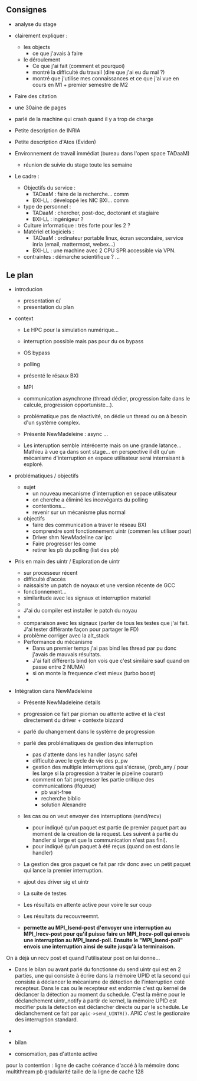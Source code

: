 #

## Consignes

* analyse du stage
* clairement expliquer :
  + les objects
    - ce que j'avais à faire
  + le déroulement
    - Ce que j'ai fait (comment et pourquoi)
    - montré la difficulté du travail (dire que j'ai eu du mal ?)
    - montré que j'utilise mes connaissances et ce que j'ai vue en cours en M1 + premier semestre de M2
* Faire des citation
* une 30aine de pages
* parlé de la machine qui crash quand il y a trop de charge

* Petite description de INRIA
* Petite description d'Atos (Eviden)
* Environnement de travail immédiat (bureau dans l'open space TADaaM)
  + réunion de suivie du stage toute les semaine
* Le cadre :
  + Objectifs du service :
    - TADaaM : faire de la recherche... comm
    - BXI-LL : développé les NIC BXI... comm
  + type de personnel :
    - TADaaM : chercher, post-doc, doctorant et stagiaire
    - BXI-LL : ingénigeur ?
  + Culture informatique : très forte pour les 2 ?
  + Matériel et logiciels :
    - TADaaM : ordinateur portable linux, écran secondaire, service inria (email, mattermost, webex...)
    - BXI-LL : une machine avec 2 CPU SPR accessible via VPN.
  + contraintes : démarche scientifique ? ...


## Le plan

* introducion
  + presentation e/
  + presentation du plan

* context
  + Le HPC pour la simulation numérique...
  + interruption possible mais pas pour du os bypass
  + OS bypass
  + polling
  + présenté le résaux BXI
  + MPI
  + communication asynchrone (thread dédier, progression faite dans le calcule, progression opportuniste...).
  + problématique pas de réactivité, on dédie un thread ou on à besoin d'un système complex.
  + Présenté NewMadeleine : async ...

  + Les interuption semble intérécente mais on une grande latance... Mathieu à vue ça dans sont stage... en perspective il dit qu'un mécanisme d'interruption en espace utilisateur serai interraisant à exploré.

* problématiques / objectifs
  + sujet
    - un nouveau mecanisme d'interruption en sepace utilisateur
    - on cherche a éliminé les incovégants du polling
    - contentions...
    - revenir sur un mécanisme plus normal
  + objectifs
    - faire des communication a traver le réseau BXI
    - comprendre sont fonctionnement uintr (commen les utiliser pour)
    - Driver shm NewMadeline car ipc
    - Faire progresser les come
    <!-- - la même avec BXI
    - on utiliser les interruption pour lancer le interruptions -->
    - retirer les pb du polling (list des pb)

* Pris en main des uintr / Exploration de uintr

  + sur processeur récent
  + difficulté d'accès
  + naissaisite un patch de noyaux et une version récente de GCC
  + fonctionnement...
  + similaritude avec les signaux et interruption materiel
  + 
  + J'ai du compiler est installer le patch du noyau
  + 
  + comparaison avec les signaux (parler de tous les testes que j'ai fait. J'ai tester différante façon pour partager le FD)
  + problème corriger avec la alt_stack
  + Performance du mécanisme
    - Dans un premier temps j'ai pas bind les thread par pu donc j'avais de mauvais résultats.
    - J'ai fait différents bind (on vois que c'est similaire sauf quand on passe entre 2 NUMA)
    - si on monte la frequence c'est mieux (turbo boost)
    - 

* Intégration dans NewMadeleine
  + Présenté NewMadeleine details
  <!-- + revenir sur le problème que lon veut réglé est comment le réglé avec des interruption -->
  + progression ce fait par pioman ou attente active et là c'est directement du driver + contexte bizzard
  + parlé du changement dans le système de progression
  + parlé des problématiques de gestion des interruption
    - pas d'attente dans les handler (async safe)
    - difficulté avec le cycle de vie des p_pw
    - gestion des multiple interruptions qui s'écrase, (prob_any / pour les large si la progression à traiter le pipeline courant)
    - comment on fait progresser les partie critique des communications (lfqueue)
      * pb wait-free
      * recherche biblio
      * solution Alexandre
  + les cas ou on veut envoyer des interruptions (send/recv)
    - pour indiqué qu'un paquet est partie (le premier paquet part au moment de la creation de la request. Les suivent à partie du handler si large et que la communication n'est pas fini).
    - pour indiqué qu'un paquet à été reçus (quand on est dans le handler)
  + La gestion des gros paquet ce fait par rdv donc avec un petit paquet qui lance la premier interruption.
  + ajout des driver sig et uintr
  + La suite de testes
  + Les résultats en attente active pour voire le sur coup
  + Les résultats du recouvreemnt.

  + **permette au MPI_Isend-post d'envoyer une interruption au MPI_Irecv-post pour qu'il puisse faire un MPI_Irecv-poll qui envois une interruption au MPI_Isend-poll. Ensuite le "MPI_Isend-poll" envois une interruption ainsi de suite jusqu'à la terminaison.**

On à déjà un recv post et quand l'utilisateur post on lui donne...

* Dans le bilan ou avant parlé du fonctionne du send uintr qui est en 2 parties, une qui consiste à écrire dans la mémoire UPID et la second qui consiste à déclancer le mécanisme de détection de l'interruption coté recepteur. Dans le cas ou le recepteur est endormie c'est qu kernel de déclancer la détection au moment du schedule. C'est la même pour le déclanchement uintr_notify à partir de kernel, la mémoire UPID est modifier puis la detection est déclancher directe ou par le schedule. Le déclanchement ce fait par `apic->send_UINTR()`. APIC c'est le gestionaire des interruption standard.
* 

* bilan

* consomation, pas d'attente active

pour la contention :
ligne de cache
coérance d'accé à la mémoire 
donc multithream pb
gradularité taille de la ligne de cache 128
